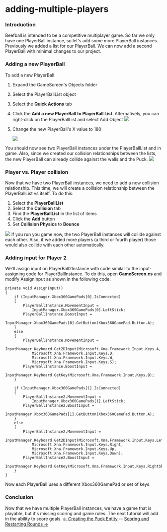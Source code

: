 # adding-multiple-players

### Introduction

Beefball is intended to be a competitive multiplayer game. So far we only have one PlayerBall instance, so let's add some more PlayerBall instances. Previously we added a list for our PlayerBall. We can now add a second PlayerBall with minimal changes to our project.

###

### Adding a new PlayerBall

To add a new PlayerBall:

1. Expand the GameScreen's Objects folder
2. Select the PlayerBallList object
3. Select the **Quick Actions** tab
4. Click the **Add a new PlayerBall to PlayerBall List**. Alternatively, you can right-click on the PlayerBallList and select Add Object [![](../../../media/2016-01-2021\_July\_25\_145416.gif)](../../../media/2016-01-2021\_July\_25\_145416.gif)
5.  Change the new PlayerBall's X value to 180

    ![](../../../media/2021-07-img\_60fdc6f8e4b71.png)

You should now see two PlayerBall instances under the PlayerBallList and in game. Also, since we created our collision relationships between the lists, the new PlayerBall can already collide against the walls and the Puck. [![](../../../media/2016-01-2021\_July\_25\_145219.gif)](../../../media/2016-01-2021\_July\_25\_145219.gif) &#x20;

### Player vs. Player collision

Now that we have two PlayerBall instances, we need to add a new collision relationship. This time, we will create a collision relationship between the PlayerBallList vs itself. To do this:

1. Select the **PlayerBallList**
2. Select the **Collision** tab
3. Find the **PlayerBallList** in the list of items
4. Click the **Add** button
5. Set **Collision Physics** to **Bounce**

[![](../../../media/2016-01-2021\_July\_25\_143723.gif)](../../../media/2016-01-2021\_July\_25\_143723.gif)   If you run you game now, the two PlayerBall instances will collide against each other. Also, if we added more players (a third or fourth player) those would also collide with each other automatically.

### Adding input for Player 2

We'll assign input on PlayerBall2Instance with code similar to the input-assigning code for PlayerBallInstance. To do this, open **GameScreen.cs** and modify AssignInput as shown in the following code:

```
private void AssignInput()
{
    if (InputManager.Xbox360GamePads[0].IsConnected)
    {
        PlayerBallInstance.MovementInput =
            InputManager.Xbox360GamePads[0].LeftStick;
        PlayerBallInstance.BoostInput =
            InputManager.Xbox360GamePads[0].GetButton(Xbox360GamePad.Button.A);
    }
    else
    {
        PlayerBallInstance.MovementInput =
            InputManager.Keyboard.Get2DInput(Microsoft.Xna.Framework.Input.Keys.A,
            Microsoft.Xna.Framework.Input.Keys.D,
            Microsoft.Xna.Framework.Input.Keys.W,
            Microsoft.Xna.Framework.Input.Keys.S);
        PlayerBallInstance.BoostInput =
            InputManager.Keyboard.GetKey(Microsoft.Xna.Framework.Input.Keys.B);
    }

    if (InputManager.Xbox360GamePads[1].IsConnected)
    {
        PlayerBallInstance2.MovementInput =
            InputManager.Xbox360GamePads[1].LeftStick;
        PlayerBallInstance2.BoostInput =
            InputManager.Xbox360GamePads[1].GetButton(Xbox360GamePad.Button.A);
    }
    else
    {
        PlayerBallInstance2.MovementInput =
            InputManager.Keyboard.Get2DInput(Microsoft.Xna.Framework.Input.Keys.Left,
            Microsoft.Xna.Framework.Input.Keys.Right,
            Microsoft.Xna.Framework.Input.Keys.Up,
            Microsoft.Xna.Framework.Input.Keys.Down);
        PlayerBallInstance2.BoostInput = 
            InputManager.Keyboard.GetKey(Microsoft.Xna.Framework.Input.Keys.RightShift);
    }
}
```

Now each PlayerBall uses a different Xbox360GamePad or set of keys.

### Conclusion

Now that we have multiple PlayerBall instances, we have a game that is playable, but it's missing scoring and game rules. The next tutorial will add in the ability to score goals. [<- Creating the Puck Entity](creating-the-puck-entity.md) -- [Scoring and Restarting Rounds ->](scoring-and-restarting-rounds.md)
